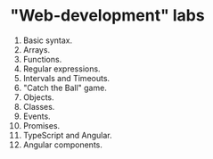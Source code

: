 # "Web-development" labs

01. Basic syntax.<br>
02. Arrays.<br>
03. Functions.<br>
04. Regular expressions.<br>
05. Intervals and Timeouts.<br>
06. "Catch the Ball" game.<br>
07. Objects.<br>
08. Classes.<br>
09. Events.<br>
10. Promises.<br>
11. TypeScript and Angular.<br>
12. Angular components.
